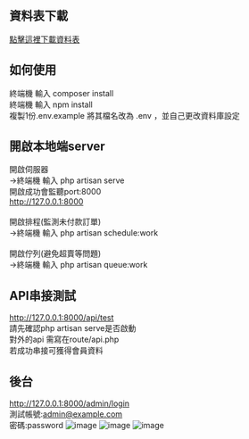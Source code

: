 ## 資料表下載

[點擊這裡下載資料表]([https://drive.google.com/file/d/1MXW2EhWg_e8KN8mBkpjqLjV-FOcd72nl/view?usp=drive_link](https://drive.google.com/file/d/13XcVPWUN6JKtsk5afwhkJYFfnlqulfpt/view?usp=drive_link))

## 如何使用
終端機 輸入
composer install
</br>
終端機 輸入
npm install
</br>
複製1份.env.example 將其檔名改為 .env ，並自己更改資料庫設定
</br>


## 開啟本地端server
開啟伺服器
</br>
->終端機 輸入 php artisan serve
</br>
開啟成功會監聽port:8000
</br>
http://127.0.0.1:8000
</br>
</br>
開啟排程(監測未付款訂單)
</br>
->終端機 輸入 php artisan schedule:work
</br>
</br>
開啟佇列(避免超賣等問題)
</br>
->終端機 輸入 php artisan queue:work


## API串接測試
http://127.0.0.1:8000/api/test
</br>請先確認php artisan serve是否啟動
</br>對外的api 需寫在route/api.php
</br>若成功串接可獲得會員資料

## 後台
http://127.0.0.1:8000/admin/login
</br>
測試帳號:admin@example.com
</br>
密碼:password
![image](https://github.com/user-attachments/assets/5071c0ca-49d0-412b-a99b-ce5310a66efc)
![image](https://github.com/user-attachments/assets/8239b8c5-81fc-46d2-b878-0ab9a417212d)
![image](https://github.com/user-attachments/assets/034e821d-9689-4149-bba7-6dfacf460e92)

